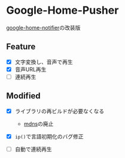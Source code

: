 # Google-Home-Pusher
[google-home-notifier](https://github.com/noelportugal/google-home-notifier)の改装版

## Feature
* [X] 文字変換し、音声で再生
* [X] 音声URL再生
* [ ] 連続再生

## Modified
* [X] ライブラリの再ビルドが必要なくなる
  * [mdns](https://github.com/agnat/node_mdns)の廃止
* [X] `ip()`で言語初期化のバグ修正
* [ ] 自動で連続再生


